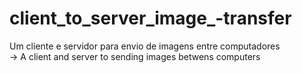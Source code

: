 # client_to_server_image_-transfer
Um cliente e servidor para envio de imagens entre computadores <br>-> A client and server to sending images betwens computers
